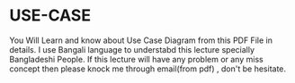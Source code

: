 # USE-CASE
You Will Learn and know about Use Case Diagram from this PDF File in details.
I use Bangali language to understabd this lecture specially Bangladeshi People. 
If this lecture will have any problem or any miss concept then please knock me through email(from pdf) , don't be hesitate. 

